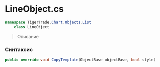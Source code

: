 
# LineObject.cs
```csharp
namespace TigerTrade.Chart.Objects.List  
    class LineObject
```

> Описание

### Синтаксис
```csharp
public override void CopyTemplate(ObjectBase objectBase, bool style)
```
